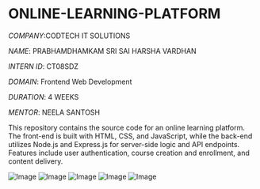 # ONLINE-LEARNING-PLATFORM

*COMPANY*:CODTECH IT SOLUTIONS

*NAME*: PRABHAMDHAMKAM SRI SAI HARSHA VARDHAN

*INTERN ID*: CT08SDZ

*DOMAIN*: Frontend Web Development

*DURATION*: 4 WEEKS

*MENTOR*: NEELA SANTOSH

This repository contains the source code for an online learning platform. The front-end is built with HTML, CSS, and JavaScript, while the back-end utilizes Node.js and Express.js for server-side logic and API endpoints. Features include user authentication, course creation and enrollment, and content delivery.

![Image](https://github.com/user-attachments/assets/1082b97a-3df5-4cb2-b406-de18982ab45e)
![Image](https://github.com/user-attachments/assets/cc7cb791-97ac-4327-9628-32ae4373a43f)
![Image](https://github.com/user-attachments/assets/ab78c857-116a-4ea1-b5f4-e52d3063e953)
![Image](https://github.com/user-attachments/assets/3f8481a5-0033-4a45-a9a6-62ea1a1787aa)
![Image](https://github.com/user-attachments/assets/d414f45b-fd3a-40ce-92c0-fa2d952589c5)
